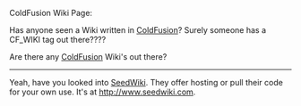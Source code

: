 ColdFusion Wiki Page:

Has anyone seen a Wiki written in [ColdFusion](ColdFusion "wikilink")?
Surely someone has a CF_WIKI tag out there????

Are there any [ColdFusion](ColdFusion "wikilink") Wiki\'s out there?

------------------------------------------------------------------------

Yeah, have you looked into [SeedWiki](SeedWiki "wikilink"). They offer
hosting or pull their code for your own use. It\'s at
<http://www.seedwiki.com>.
